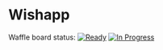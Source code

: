 # Wishapp
Waffle board status: [![Ready](https://badge.waffle.io/jykntr/wishapp.svg?label=ready&title=Ready)](http://waffle.io/jykntr/wishapp) [![In Progress](https://badge.waffle.io/jykntr/wishapp.svg?label=in+progress&title=In+Progress)](http://waffle.io/jykntr/wishapp)

